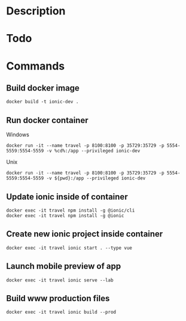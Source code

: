 # Description

# Todo

# Commands

## Build docker image
```
docker build -t ionic-dev .
```

## Run docker container
Windows
```
docker run -it --name travel -p 8100:8100 -p 35729:35729 -p 5554-5559:5554-5559 -v %cd%:/app --privileged ionic-dev
```
Unix
```
docker run -it --name travel -p 8100:8100 -p 35729:35729 -p 5554-5559:5554-5559 -v ${pwd}:/app --privileged ionic-dev
```

## Update ionic inside of container
```
docker exec -it travel npm install -g @ionic/cli
docker exec -it travel npm install -g @ionic
```

## Create new ionic project inside container
```
docker exec -it travel ionic start . --type vue
```

## Launch mobile preview of app
```
docker exec -it travel ionic serve --lab
```

## Build www production files
```
docker exec -it travel ionic build --prod
```